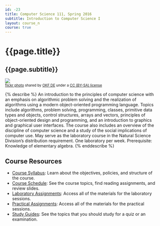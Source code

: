```yaml
---
id: -23
title: Computer Science 111, Spring 2016
subtitle: Introduction to Computer Science I
layout: course_n
course: true
---
```


# {{page.title}}
## {{page.subtitle}}

<a title="DSC_8648" href="http://flickr.com/photos/okfde/17908979513"><img class="img-responsive-tight" src="http://farm1.static.flickr.com/343/17908979513_1651fa1a31_z.jpg" /></a><br /><small><a title="DSC_8648" href="http://flickr.com/photos/okfde/17908979513">flickr photo</a> shared by <a href="http://flickr.com/people/okfde">OKF DE</a> under a <a href="http://creativecommons.org/licenses/by-sa/2.0/">CC (BY-SA) license</a> </small>

{% describe %}
An introduction to the principles of computer science with an emphasis on algorithmic problem solving and the
realization of algorithms using a modern object-oriented programming language. Topics include algorithms, problem
solving, programming, classes, primitive data types and objects, control structures, arrays and vectors, principles of
object-oriented design and programming, and an introduction to graphics and graphical user interfaces. The course also
includes an overview of the discipline of computer science and a study of the social implications of computer use. May
serve as the laboratory course in the Natural Science Division’s distribution requirement. One laboratory per week.
Prerequisite: Knowledge of elementary algebra.
{% enddescribe %}

## Course Resources

<ul class="fa-ul">

<li><i class="fa-li fa fa-arrow-right"></i><a href="{{site.baseurl}}teaching/cs111S2016/provide/syllabus/cs111S2016_syllabus.pdf"
class="major">Course Syllabus</a>: Learn about the objectives, policies, and structure of the course.

<li><i class="fa-li fa fa-arrow-right"></i><a href="{{site.baseurl}}teaching/cs111S2016/schedule/"
class="major">Course Schedule</a>: See the course topics, find reading assignments, and review slides.

<li><i class="fa-li fa fa-arrow-right"></i><a href="{{site.baseurl}}teaching/cs111S2016/laboratories/"
class="major">Laboratory Assignments</a>: Access all of the materials for the laboratory sessions.

<li><i class="fa-li fa fa-arrow-right"></i><a href="{{site.baseurl}}teaching/cs111S2016/practicals/"
class="major">Practical Assignments</a>: Access all of the materials for the practical sessions.

<li><i class="fa-li fa fa-arrow-right"></i><a href="{{site.baseurl}}teaching/cs111S2016/studyguides/"
class="major">Study Guides</a>: See the topics that you should study for a quiz or an examination.

</ul>

